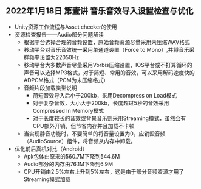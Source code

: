 ## 2022年1月18日 第壹讲 音乐音效导入设置检查与优化

- Unity资源工作流程与Asset checker的使用
- 资源检查报告——Audio部分问题解读
  - 根据平台选择合理的音频设置，原始音频资源尽量采用未压缩WAV格式
  - 移动平台对音乐音效统一采用单通道设置（Force to Mono）,并将音乐采样频率设置为22050Hz
  - 移动平台大多数声音尽量采用Vorbis压缩设置，IOS平台或不打算循环的声音可以选择MP3格式，对于简短、常用的音效，可以采用解码速度快的ADPCM格式（PCM为未压缩格式）
  - 音频片段加载类型说明
    - 简短音效导入后小于200kb，采用Decompress on Load模式
    - 对于复杂音效，大小大于200kb，长度超过5秒的音效采用Compressed In Memory模式
    - 对于长度较长的音效或背景音乐则采用Streaming模式，虽然会有CPU额外开销，但节省内存并且加载不卡顿
  - 当实现静音功能时，不要简单的将音量设置为0，应销毁音频（AudioSource）组件，将音频从内存中卸载。
- 优化前后真机对比（Android）
  - Apk包体由原来的560.7M下降到544.6M
  - Audio部分的内存由76.1M下降到6.9M
  - CPU开销由2.5%左右上升到5%左右，这是由于部分音频资源才用了Streaming模式加载